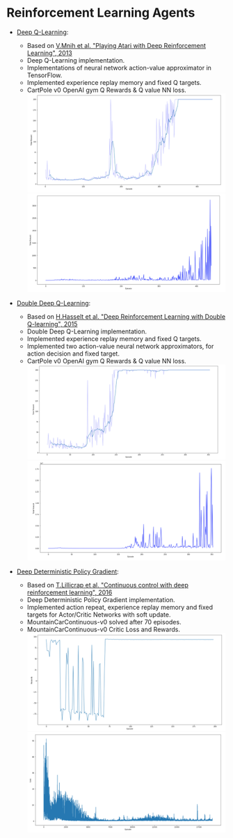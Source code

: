 # Reinforcement Learning Agents

* [Deep Q-Learning](https://github.com/AdalbertoCq/Reinforcement-Learning-Agents/blob/master/deep_q_learning_cartpole_v0.ipynb):
  * Based on [V.Mnih et al. "Playing Atari with Deep Reinforcement Learning", 2013](https://arxiv.org/pdf/1312.5602.pdf)
  * Deep Q-Learning implementation.
  * Implementations of neural network action-value approximator in TensorFlow.
  * Implemented experience replay memory and fixed Q targets.
  * CartPole v0 OpenAI gym Q Rewards & Q value NN loss.
  ![CartPole v0 OpenAI gym Q Rewards](https://github.com/AdalbertoCq/Reinforcement-Learning-Agents/blob/master/dql_rewards.png "CartPole v0 OpenAI gym")
  ![CartPole v0 OpenAI gym Q value NN loss](https://github.com/AdalbertoCq/Reinforcement-Learning-Agents/blob/master/dql_loss.png "CartPole v0 OpenAI gym")

  
* [Double Deep Q-Learning](https://github.com/AdalbertoCq/Reinforcement-Learning-Agents/blob/master/double_deep_Q_learning_cart_pole_v0.ipynb):
  * Based on [H.Hasselt et al. "Deep Reinforcement Learning with Double Q-learning", 2015](https://arxiv.org/pdf/1509.06461.pdf)
  * Double Deep Q-Learning implementation.
  * Implemented experience replay memory and fixed Q targets.
  * Implemented two action-value neural network approximators, for action decision and fixed target.
  * CartPole v0 OpenAI gym Q Rewards & Q value NN loss.
  ![CartPole v0 OpenAI gym Q Rewards](https://github.com/AdalbertoCq/Reinforcement-Learning-Agents/blob/master/ddql_rewards.png "CartPole v0 OpenAI gym")
  ![CartPole v0 OpenAI gym Q value NN loss](https://github.com/AdalbertoCq/Reinforcement-Learning-Agents/blob/master/ddql_loss.png "CartPole v0 OpenAI gym")
  
* [Deep Deterministic Policy Gradient](https://github.com/AdalbertoCq/Reinforcement-Learning-Agents/blob/master/ddpg_mountain_car.ipynb):
  * Based on [T.Lillicrap et al. "Continuous control with deep reinforcement learning", 2016](https://arxiv.org/abs/1509.02971)
  * Deep Deterministic Policy Gradient implementation.
  * Implemented action repeat, experience replay memory and fixed targets for Actor/Critic Networks with soft update.
  * MountainCarContinuous-v0 solved after 70 episodes.
  * MountainCarContinuous-v0 Critic Loss and Rewards.
  ![MountainCarContinuous-v0 OpenAI gym Rewards](https://github.com/AdalbertoCq/Reinforcement-Learning-Agents/blob/master/ddpg_rewards.png "MountainCarContinuous-v0 OpenAI gym")
  ![MountainCarContinuous-v0 Q value NN Loss](https://github.com/AdalbertoCq/Reinforcement-Learning-Agents/blob/master/ddpg_critic_loss.png "MountainCarContinuous-v0 OpenAI gym")

